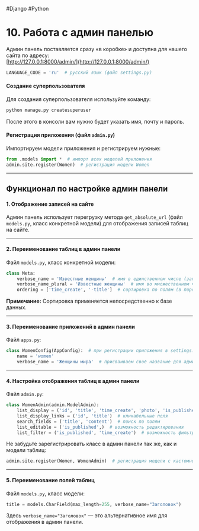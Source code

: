 #Django #Python


# 10. Работа с админ панелью

Админ панель поставляется сразу «в коробке» и доступна для нашего сайта по адресу:  
[http://127.0.0.1:8000/admin/](http://127.0.0.1:8000/admin/)

```python
LANGUAGE_CODE = 'ru'  # русский язык (файл settings.py)
```

#### Создание суперпользователя

Для создания суперпользователя используйте команду:
```bash
python manage.py createsuperuser
```
После этого в консоли вам нужно будет указать имя, почту и пароль.

#### Регистрация приложения (файл `admin.py`)

Импортируем модели приложения и регистрируем нужные:
```python
from .models import *  # импорт всех моделей приложения
admin.site.register(Women)  # регистрация модели Women
```

---

## Функционал по настройке админ панели

#### 1. Отображение записей на сайте

Админ панель использует перегрузку метода `get_absolute_url` (файл `models.py`, класс конкретной модели) для отображения записей таблиц на сайте.

---

#### 2. Переименование таблиц в админ панели

Файл `models.py`, класс конкретной модели:
```python
class Meta:
    verbose_name = 'Известные женщины'  # имя в единственном числе (запись)
    verbose_name_plural = 'Известные женщины'  # имя во множественном числе (таблица целиком)
    ordering = ['time_create', '-title']  # сортировка по полям (в порядке приоритета)
```
**Примечание:** Сортировка применяется непосредственно к базе данных.

---

#### 3. Переименование приложений в админ панели

Файл `apps.py`:
```python
class WomenConfig(AppConfig):  # при регистрации приложения в settings.py указывался этот класс
    name = 'women'
    verbose_name = 'Женщины мира'  # присваиваем своё название для админ панели
```

---

#### 4. Настройка отображения таблиц в админ панели

Файл `admin.py`:
```python
class WomenAdmin(admin.ModelAdmin):
    list_display = ('id', 'title', 'time_create', 'photo', 'is_published')  # отображаемые поля
    list_display_links = ('id', 'title')  # кликабельные поля
    search_fields = ('title', 'content')  # поиск по полям
    list_editable = ('is_published',)  # возможность редактирования
    list_filter = ('is_published', 'time_create')  # возможность фильтрации
```

Не забудьте зарегистрировать класс в админ панели так же, как и модели таблиц:
```python
admin.site.register(Women, WomenAdmin)  # регистрация модели с кастомной админ панелью
```

---

#### 5. Переименование полей таблиц

Файл `models.py`, класс модели:
```python
title = models.CharField(max_length=255, verbose_name="Заголовок")
```
Здесь `verbose_name="Заголовок"` — это альтернативное имя для отображения в админ панели.

